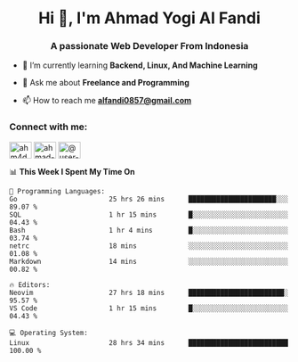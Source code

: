 <h1 align="center">Hi 👋, I'm Ahmad Yogi Al Fandi</h1>
<h3 align="center">A passionate Web Developer From Indonesia</h3>

- 🌱 I’m currently learning **Backend, Linux, And Machine Learning**

- 💬 Ask me about **Freelance and Programming**

- 📫 How to reach me **<alfandi0857@gmail.com>**

<h3 align="left">Connect with me:</h3>
<p align="left">
<a href="https://instagram.com/ahyalfan" target="blank"><img align="center" src="https://raw.githubusercontent.com/rahuldkjain/github-profile-readme-generator/master/src/images/icons/Social/instagram.svg" alt="ahm4d_alf" height="30" width="40" /></a>
  <a href="https://linkedin.com/in/ahmad-yogi-al-fandi" target="blank"><img align="center" src="https://raw.githubusercontent.com/rahuldkjain/github-profile-readme-generator/master/src/images/icons/Social/linked-in-alt.svg" alt="ahmad-yogi-al-fandi" height="30" width="40" /></a>
<a href="https://www.youtube.com/channel/UCLI1Dos-XvgatVk20PHrq2A" target="blank"><img align="center" src="https://raw.githubusercontent.com/rahuldkjain/github-profile-readme-generator/master/src/images/icons/Social/youtube.svg" alt="@user-et3bg8ny5g" height="30" width="40" /></a>
</p>

<!--START_SECTION:waka-->
📊 **This Week I Spent My Time On** 

```text
💬 Programming Languages: 
Go                       25 hrs 26 mins      ██████████████████████░░░   89.07 % 
SQL                      1 hr 15 mins        █░░░░░░░░░░░░░░░░░░░░░░░░   04.43 % 
Bash                     1 hr 4 mins         █░░░░░░░░░░░░░░░░░░░░░░░░   03.74 % 
netrc                    18 mins             ░░░░░░░░░░░░░░░░░░░░░░░░░   01.08 % 
Markdown                 14 mins             ░░░░░░░░░░░░░░░░░░░░░░░░░   00.82 % 

🔥 Editors: 
Neovim                   27 hrs 18 mins      ████████████████████████░   95.57 % 
VS Code                  1 hr 15 mins        █░░░░░░░░░░░░░░░░░░░░░░░░   04.43 % 

💻 Operating System: 
Linux                    28 hrs 34 mins      █████████████████████████   100.00 % 
```


<!--END_SECTION:waka-->
